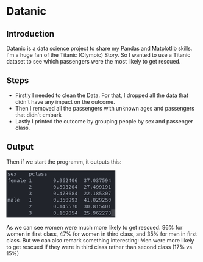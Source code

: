 # Datanic
## Introduction
Datanic is a data science project to share my Pandas and Matplotlib skills.
I'm a huge fan of the Titanic (Olympic) Story. So I wanted to use a Titanic dataset to see which passengers were the most likely to get rescued.

## Steps
  * Firstly I needed to clean the Data. For that, I dropped all the data that didn't have any impact on the outcome.
  * Then I removed all the passengers with unknown ages and passengers that didn't embark
  * Lastly I printed the outcome by grouping people by sex and passenger class.
## Output
Then if we start the programm, it outputs this:

![alt text](https://github.com/Huginode/Datanic/blob/main/Images/2023-10-10-135537_286x124_scrot.png?raw=true)

As we can see women were much more likely to get rescued. 96% for women in first class, 47% for women in third class, and 35% for men in first class.
But we can also remark something interesting: Men were more likely to get rescued if they were in third class rather than second class (17% vs 15%)
